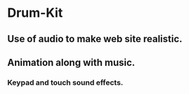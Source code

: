 # Drum-Kit

## Use of audio to make web site realistic.
## Animation along with music.
### Keypad and touch sound effects.
